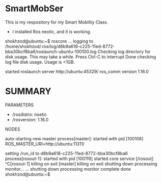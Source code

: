 # SmartMobSer
This is my respository for my Smart Mobility Class.

* I installed Ros neotic, and it is working.

shokhzod@ubuntu:~$ roscore
... logging to /home/shokhzod/.ros/log/d8b9a618-c225-11ed-8772-bba30bcf8ba6/roslaunch-ubuntu-100100.log
Checking log directory for disk usage. This may take a while.
Press Ctrl-C to interrupt
Done checking log file disk usage. Usage is <1GB.

started roslaunch server http://ubuntu:45329/
ros_comm version 1.16.0


SUMMARY
========

PARAMETERS
 * /rosdistro: noetic
 * /rosversion: 1.16.0

NODES

auto-starting new master
process[master]: started with pid [100108]
ROS_MASTER_URI=http://ubuntu:11311/

setting /run_id to d8b9a618-c225-11ed-8772-bba30bcf8ba6
process[rosout-1]: started with pid [100119]
started core service [/rosout]
^C[rosout-1] killing on exit
[master] killing on exit
shutting down processing monitor...
... shutting down processing monitor complete
done
shokhzod@ubuntu:~$ 

